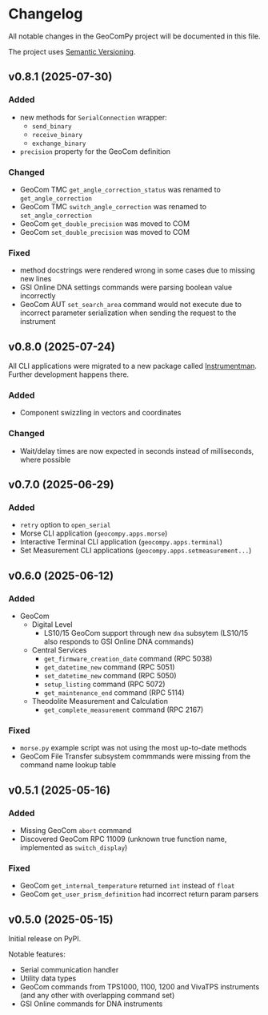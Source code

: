 # Changelog

All notable changes in the GeoComPy project will be documented in this
file.

The project uses [Semantic Versioning](https://semver.org/spec/v2.0.0.html).

## v0.8.1 (2025-07-30)

### Added

- new methods for `SerialConnection` wrapper:
  - `send_binary`
  - `receive_binary`
  - `exchange_binary`
- `precision` property for the GeoCom definition

### Changed

- GeoCom TMC `get_angle_correction_status` was renamed to
  `get_angle_correction`
- GeoCom TMC `switch_angle_correction` was renamed to `set_angle_correction`
- GeoCom `get_double_precision` was moved to COM
- GeoCom `set_double_precision` was moved to COM

### Fixed

- method docstrings were rendered wrong in some cases due to missing new lines
- GSI Online DNA settings commands were parsing boolean value incorrectly
- GeoCom AUT `set_search_area` command would not execute due to incorrect
  parameter serialization when sending the request to the instrument

## v0.8.0 (2025-07-24)

All CLI applications were migrated to a new package called
[Instrumentman](https://github.com/MrClock8163/Instrumentman). Further
development happens there.

### Added

- Component swizzling in vectors and coordinates

### Changed

- Wait/delay times are now expected in seconds instead of milliseconds,
  where possible

## v0.7.0 (2025-06-29)

### Added

- `retry` option to `open_serial`
- Morse CLI application (`geocompy.apps.morse`)
- Interactive Terminal CLI application (`geocompy.apps.terminal`)
- Set Measurement CLI applications (`geocompy.apps.setmeasurement...`)

## v0.6.0 (2025-06-12)

### Added

- GeoCom
  - Digital Level
    - LS10/15 GeoCom support through new `dna` subsytem (LS10/15 also responds
      to GSI Online DNA commands)
  - Central Services
    - `get_firmware_creation_date` command (RPC 5038)
    - `get_datetime_new` command (RPC 5051)
    - `set_datetime_new` command (RPC 5050)
    - `setup_listing` command (RPC 5072)
    - `get_maintenance_end` command (RPC 5114)
  - Theodolite Measurement and Calculation
    - `get_complete_measurement` command (RPC 2167)

### Fixed

- `morse.py` example script was not using the most up-to-date methods
- GeoCom File Transfer subsystem commmands were missing from the command name
  lookup table

## v0.5.1 (2025-05-16)

### Added

- Missing GeoCom `abort` command
- Discovered GeoCom RPC 11009 (unknown true function name, implemented as
  `switch_display`)

### Fixed

- GeoCom `get_internal_temperature` returned `int` instead of `float`
- GeoCom `get_user_prism_definition` had incorrect return param parsers

## v0.5.0 (2025-05-15)

Initial release on PyPI.

Notable features:

- Serial communication handler
- Utility data types
- GeoCom commands from TPS1000, 1100, 1200 and VivaTPS instruments
  (and any other with overlapping command set)
- GSI Online commands for DNA instruments
